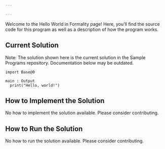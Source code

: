 ```yaml
---

---
```


Welcome to the Hello World in Formality page! Here, you'll find the source code for this program as well as a description of how the program works.

## Current Solution

Note: The solution shown here is the current solution in the Sample Programs repository. Documentation below may be outdated.

```Formality
import Base@0

main : Output
  print("Hello, world!")

```

## How to Implement the Solution

No how to implement the solution available. Please consider contributing.

## How to Run the Solution

No how to run the solution available. Please consider contributing.